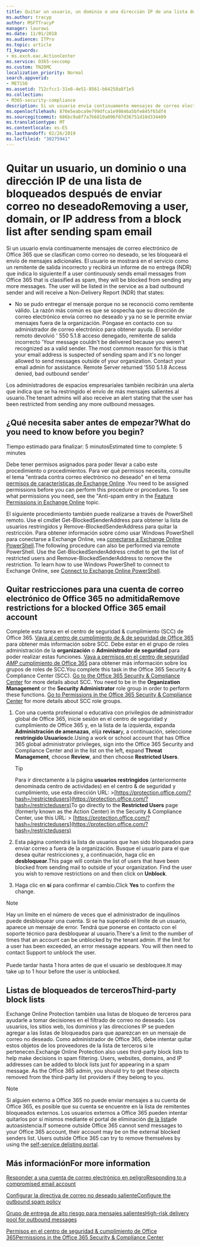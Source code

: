 ```yaml
---
title: Quitar un usuario, un dominio o una dirección IP de una lista de bloqueados después de enviar correo no deseado
ms.author: tracyp
author: MSFTTracyP
manager: laurawi
ms.date: 11/01/2018
ms.audience: ITPro
ms.topic: article
f1_keywords:
- ms.exch.eac.ActionCenter
ms.service: O365-seccomp
ms.custom: TN2DMC
localization_priority: Normal
search.appverid:
- MET150
ms.assetid: 712cfcc1-31e8-4e51-8561-b64258a8f1e5
ms.collection:
- M365-security-compliance
description: Si un usuario envía continuamente mensajes de correo electrónico de Office 365 que se clasifican como correo no deseado, se les bloqueará el envío de mensajes adicionales.
ms.openlocfilehash: 870e5eabca9e799dfca1e99846a5bfe845f65df4
ms.sourcegitcommit: 686bc9a8f7a7b6810a096f07d36751d10d334409
ms.translationtype: MT
ms.contentlocale: es-ES
ms.lasthandoff: 02/26/2019
ms.locfileid: "30275941"
---
```

# <a name="removing-a-user-domain-or-ip-address-from-a-block-list-after-sending-spam-email"></a><span data-ttu-id="96c27-103">Quitar un usuario, un dominio o una dirección IP de una lista de bloqueados después de enviar correo no deseado</span><span class="sxs-lookup"><span data-stu-id="96c27-103">Removing a user, domain, or IP address from a block list after sending spam email</span></span>

<span data-ttu-id="96c27-p101">Si un usuario envía continuamente mensajes de correo electrónico de Office 365 que se clasifican como correo no deseado, se les bloqueará el envío de mensajes adicionales. El usuario se mostrará en el servicio como un remitente de salida incorrecto y recibirá un informe de no entrega (NDR) que indica lo siguiente:</span><span class="sxs-lookup"><span data-stu-id="96c27-p101">If a user continuously sends email messages from Office 365 that is classified as spam, they will be blocked from sending any more messages. The user will be listed in the service as a bad outbound sender and will receive a Non-Delivery Report (NDR) that states:</span></span>

- <span data-ttu-id="96c27-p102">No se pudo entregar el mensaje porque no se reconoció como remitente válido. La razón más común es que se sospecha que su dirección de correo electrónico envía correo no deseado y ya no se le permite enviar mensajes fuera de la organización. Póngase en contacto con su administrador de correo electrónico para obtener ayuda.  El servidor remoto devolvió ' 550 5.1.8 acceso denegado, remitente de salida incorrecto '</span><span class="sxs-lookup"><span data-stu-id="96c27-p102">Your message couldn't be delivered because you weren't recognized as a valid sender. The most common reason for this is that your email address is suspected of sending spam and it's no longer allowed to send messages outside of your organization. Contact your email admin for assistance.  Remote Server returned '550 5.1.8 Access denied, bad outbound sender'</span></span>

<span data-ttu-id="96c27-110">Los administradores de espacios empresariales también recibirán una alerta que indica que se ha restringido el envío de más mensajes salientes al usuario.</span><span class="sxs-lookup"><span data-stu-id="96c27-110">The tenant admins will also receive an alert stating that the user has been restricted from sending any more outbound messages.</span></span>

## <a name="what-do-you-need-to-know-before-you-begin"></a><span data-ttu-id="96c27-111">¿Qué necesita saber antes de empezar?</span><span class="sxs-lookup"><span data-stu-id="96c27-111">What do you need to know before you begin?</span></span>
<span data-ttu-id="96c27-112"><a name="sectionSection0"> </a></span><span class="sxs-lookup"><span data-stu-id="96c27-112"></span></span>

<span data-ttu-id="96c27-113">Tiempo estimado para finalizar: 5 minutos</span><span class="sxs-lookup"><span data-stu-id="96c27-113">Estimated time to complete: 5 minutes</span></span>
  
<span data-ttu-id="96c27-p103">Debe tener permisos asignados para poder llevar a cabo este procedimiento o procedimientos. Para ver qué permisos necesita, consulte el tema "entrada contra correo electrónico no deseado" en el tema [permisos de características de Exchange Online](http://technet.microsoft.com/library/15073ce1-0917-403b-8839-02a2ebc96e16.aspx) .</span><span class="sxs-lookup"><span data-stu-id="96c27-p103">You need to be assigned permissions before you can perform this procedure or procedures. To see what permissions you need, see the "Anti-spam entry in the [Feature Permissions in Exchange Online](http://technet.microsoft.com/library/15073ce1-0917-403b-8839-02a2ebc96e16.aspx) topic.</span></span>

<span data-ttu-id="96c27-p104">El siguiente procedimiento también puede realizarse a través de PowerShell remoto. Use el cmdlet Get-BlockedSenderAddress para obtener la lista de usuarios restringidos y Remove-BlockedSenderAddress para quitar la restricción. Para obtener información sobre cómo usar Windows PowerShell para conectarse a Exchange Online, vea [conectarse a Exchange Online PowerShell](https://go.microsoft.com/fwlink/p/?linkid=396554).</span><span class="sxs-lookup"><span data-stu-id="96c27-p104">The following procedure can also be performed via remote PowerShell. Use the Get-BlockedSenderAddress cmdlet to get the list of restricted users and Remove-BlockedSenderAddress to remove the restriction. To learn how to use Windows PowerShell to connect to Exchange Online, see [Connect to Exchange Online PowerShell](https://go.microsoft.com/fwlink/p/?linkid=396554).</span></span>

## <a name="remove-restrictions-for-a-blocked-office-365-email-account"></a><span data-ttu-id="96c27-119">Quitar restricciones para una cuenta de correo electrónico de Office 365 no admitida</span><span class="sxs-lookup"><span data-stu-id="96c27-119">Remove restrictions for a blocked Office 365 email account</span></span>

<span data-ttu-id="96c27-p105">Complete esta tarea en el centro de seguridad & cumplimiento (SCC) de Office 365. [Vaya al centro de cumplimiento de & de seguridad de Office 365](go-to-the-securitycompliance-center.md) para obtener más información sobre SCC. Debe estar en el grupo de roles administración de la **organización** o **Administrador de seguridad** para poder realizar estas funciones. [Vaya a permisos en el centro de seguridad _AMP_ cumplimiento de Office 365](permissions-in-the-security-and-compliance-center.md) para obtener más información sobre los grupos de roles de SCC.</span><span class="sxs-lookup"><span data-stu-id="96c27-p105">You complete this task in the Office 365 Security & Compliance Center (SCC). [Go to the Office 365 Security & Compliance Center](go-to-the-securitycompliance-center.md) for more details about SCC. You need to be in the **Organization Management** or the **Security Administrator** role group in order to perform these functions. [Go to Permissions in the Office 365 Security & Compliance Center](permissions-in-the-security-and-compliance-center.md) for more details about SCC role groups.</span></span>

1. <span data-ttu-id="96c27-124">Con una cuenta profesional o educativa con privilegios de administrador global de Office 365, inicie sesión en el centro de seguridad y cumplimiento de Office 365 y, en la lista de la izquierda, expanda **Administración de amenazas**, elija **revisar**y, a continuación, seleccione **restringido Usuarios**de.</span><span class="sxs-lookup"><span data-stu-id="96c27-124">Using a work or school account that has Office 365 global administrator privileges, sign into the Office 365 Security and Compliance Center and in the list on the left, expand **Threat Management**, choose **Review**, and then choose **Restricted Users**.</span></span>
    
    > [!TIP]
    > <span data-ttu-id="96c27-125">Para ir directamente a la página **usuarios restringidos** (anteriormente denominada centro de actividades) en el centro &amp; de seguridad y cumplimiento, use esta dirección URL: >[https://protection.office.com/?hash=/restrictedusers](https://protection.office.com/?hash=/restrictedusers)</span><span class="sxs-lookup"><span data-stu-id="96c27-125">To go directly to the **Restricted Users** page (formerly known as the Action Center) in the Security &amp; Compliance Center, use this URL: > [https://protection.office.com/?hash=/restrictedusers](https://protection.office.com/?hash=/restrictedusers)</span></span>

2. <span data-ttu-id="96c27-p106">Esta página contendrá la lista de usuarios que han sido bloqueados para enviar correo a fuera de la organización.  Busque el usuario para el que desea quitar restricciones y, a continuación, haga clic en **desbloquear**.</span><span class="sxs-lookup"><span data-stu-id="96c27-p106">This page will contain the list of users that have been blocked from sending mail to outside of your organization.  Find the user you wish to remove restrictions on and then click on **Unblock**.</span></span>

3. <span data-ttu-id="96c27-128">Haga clic en **sí** para confirmar el cambio.</span><span class="sxs-lookup"><span data-stu-id="96c27-128">Click **Yes** to confirm the change.</span></span> 
    
> [!NOTE]
> <span data-ttu-id="96c27-p107">Hay un límite en el número de veces que el administrador de inquilinos puede desbloquear una cuenta. Si se ha superado el límite de un usuario, aparece un mensaje de error. Tendrá que ponerse en contacto con el soporte técnico para desbloquear al usuario.</span><span class="sxs-lookup"><span data-stu-id="96c27-p107">There's a limit to the number of times that an account can be unblocked by the tenant admin. If the limit for a user has been exceeded, an error message appears. You will then need to contact Support to unblock the user.</span></span><br/><br/> <span data-ttu-id="96c27-131">Puede tardar hasta 1 hora antes de que el usuario se desbloquee.</span><span class="sxs-lookup"><span data-stu-id="96c27-131">It may take up to 1 hour before the user is unblocked.</span></span>
  
## <a name="third-party-block-lists"></a><span data-ttu-id="96c27-132">Listas de bloqueados de terceros</span><span class="sxs-lookup"><span data-stu-id="96c27-132">Third-party block lists</span></span>

<span data-ttu-id="96c27-p108">Exchange Online Protection también usa listas de bloqueo de terceros para ayudarle a tomar decisiones en el filtrado de correo no deseado. Los usuarios, los sitios web, los dominios y las direcciones IP se pueden agregar a las listas de bloqueados para que aparezcan en un mensaje de correo no deseado. Como administrador de Office 365, debe intentar quitar estos objetos de los proveedores de la lista de terceros si le pertenecen.</span><span class="sxs-lookup"><span data-stu-id="96c27-p108">Exchange Online Protection also uses third-party block lists to help make decisions in spam filtering. Users, websites, domains, and IP addresses can be added to block lists just for appearing in a spam message. As the Office 365 admin, you should try to get these objects removed from the third-party list providers if they belong to you.</span></span>

> [!NOTE]
> <span data-ttu-id="96c27-p109">Si alguien externo a Office 365 no puede enviar mensajes a su cuenta de Office 365, es posible que su cuenta se encuentre en la lista de remitentes bloqueados externos. Los usuarios externos a Office 365 pueden intentar quitarlos por sí mismos mediante el portal de eliminación [de la lista](https://docs.microsoft.com/en-us/office365/SecurityCompliance/use-the-delist-portal-to-remove-yourself-from-the-office-365-blocked-senders-lis)de autoasistencia.</span><span class="sxs-lookup"><span data-stu-id="96c27-p109">If someone outside Office 365 cannot send messages to your Office 365 account, their account may be on the external blocked senders list. Users outside Office 365 can try to remove themselves by using the [self-service delisting portal](https://docs.microsoft.com/en-us/office365/SecurityCompliance/use-the-delist-portal-to-remove-yourself-from-the-office-365-blocked-senders-lis).</span></span> 

## <a name="for-more-information"></a><span data-ttu-id="96c27-138">Más información</span><span class="sxs-lookup"><span data-stu-id="96c27-138">For more information</span></span>

[<span data-ttu-id="96c27-139">Responder a una cuenta de correo electrónico en peligro</span><span class="sxs-lookup"><span data-stu-id="96c27-139">Responding to a compromised email account</span></span>](responding-to-a-compromised-email-account.md)

[<span data-ttu-id="96c27-140">Configurar la directiva de correo no deseado saliente</span><span class="sxs-lookup"><span data-stu-id="96c27-140">Configure the outbound spam policy</span></span>](configure-the-outbound-spam-policy.md)
  
[<span data-ttu-id="96c27-141">Grupo de entrega de alto riesgo para mensajes salientes</span><span class="sxs-lookup"><span data-stu-id="96c27-141">High-risk delivery pool for outbound messages</span></span>](high-risk-delivery-pool-for-outbound-messages.md)

[<span data-ttu-id="96c27-142">Permisos en el centro de seguridad & cumplimiento de Office 365</span><span class="sxs-lookup"><span data-stu-id="96c27-142">Permissions in the Office 365 Security & Compliance Center</span></span>](permissions-in-the-security-and-compliance-center.md)

  

